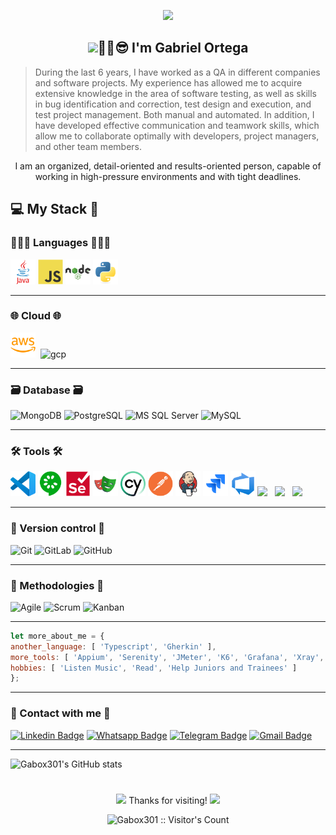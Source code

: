 <p align="center"><img src="https://i.imgur.com/A6bWGFl.gif"/></p>

<h2 align="center"> <img src="https://raw.githubusercontent.com/alexnaiman/alexnaiman/master/resources/welcomeglitch.gif" width="50px" />✌🏻😎 I'm Gabriel Ortega</h2>
  
> During the last 6 years, I have worked as a QA in different companies and software projects. My experience has allowed me to acquire extensive knowledge in the area of software testing, as well as skills in bug identification and correction, test design and execution, and test project management. Both manual and automated. In addition, I have developed effective communication and teamwork skills, which allow me to collaborate optimally with developers, project managers, and other team members.

<p align='center'>
I am an organized, detail-oriented and results-oriented person, capable of working in high-pressure environments and with tight deadlines.
</p>
  
## 💻 My Stack 📱

### 👨🏻‍💻 Languages 👨🏻‍💻
<div>
  <img src="https://github.com/devicons/devicon/blob/master/icons/java/java-original-wordmark.svg" title="Java" alt="Java" width="40" height="40"/>
  <img src="https://github.com/devicons/devicon/blob/master/icons/javascript/javascript-original.svg" title="JavaScript" alt="JavaScript" width="40" height="40"/>
  <img src="https://github.com/devicons/devicon/blob/master/icons/nodejs/nodejs-original-wordmark.svg" title="NodeJS" alt="NodeJS" width="40" height="40"/>
  <img src="https://github.com/devicons/devicon/blob/master/icons/python/python-original.svg" title="Python" **alt="Python" width="40" height="40"/>
</div>

---

### 🌐 Cloud 🌐
<div>
  <img src="https://github.com/devicons/devicon/blob/master/icons/amazonwebservices/amazonwebservices-plain-wordmark.svg" title="AWS" alt="AWS" width="40" height="40"/>&nbsp;
  <img src="https://www.vectorlogo.zone/logos/google_cloud/google_cloud-icon.svg" title="Google-Cloud" alt="gcp" width="40" height="40"/>
</div>

---

### 🗃️ Database 🗃️
![MongoDB](https://img.shields.io/badge/-MongoDB-black?style=flat-square&logo=mongodb)
![PostgreSQL](https://img.shields.io/badge/-PostgreSQL-336791?style=flat&logo=postgresql)
![MS SQL Server](http://img.shields.io/badge/-MS%20SQL%20Server-CC2927?style=flat-square&logo=microsoft-sql-server&logoColor=ffffff)
![MySQL](https://img.shields.io/badge/-MySQL-F29111?style=flat&logo=mysql&logoColor=FFFFFF)

---

### 🛠️ Tools 🛠️
<div>
  <img src="https://github.com/devicons/devicon/blob/master/icons/vscode/vscode-original.svg" title="Git" **alt="Git" width="40" height="40"/>
  <img src="https://github.com/devicons/devicon/blob/master/icons/cucumber/cucumber-plain.svg" title="Cucumber" **alt="Cucumber" width="40" height="40"/>
  <img src="https://github.com/devicons/devicon/blob/master/icons/selenium/selenium-original.svg" title="Selenium" **alt="Selenium" width="40" height="40"/>
  <img src="https://github.com/devicons/devicon/blob/master/icons/playwright/playwright-original.svg" title="Playwright" **alt="Playwright" width="40" height="40"/>
  <img src="https://github.com/devicons/devicon/blob/master/icons/cypressio/cypressio-original.svg" title="CypressIO" **alt="CypressIO" width="40" height="40"/>
  <img src="https://github.com/devicons/devicon/blob/master/icons/postman/postman-original.svg" title="Postman" **alt="Postman" width="40" height="40"/>
  <img src="https://github.com/devicons/devicon/blob/master/icons/jenkins/jenkins-original.svg" title="Jenkins" **alt="Jenkins" width="40" height="40"/>
  <img src="https://github.com/devicons/devicon/blob/master/icons/jira/jira-original.svg" title="Jira" **alt="Jira" width="40" height="40"/>
  <img src="https://github.com/devicons/devicon/blob/master/icons/azuredevops/azuredevops-original.svg" title="Azure DevOps" **alt="Azure DevOps" width="40" height="40"/>
  <img src="https://img.shields.io/badge/Jest-C21325?style=for-the-badge&logo=jest&logoColor=white" />&nbsp;&nbsp;
  <img src="https://img.shields.io/badge/Swagger-85EA2D?style=for-the-badge&logo=Swagger&logoColor=white" />&nbsp;&nbsp;
  <img src="https://img.shields.io/badge/eslint-3A33D1?style=for-the-badge&logo=eslint&logoColor=white" />&nbsp;&nbsp;
</div>

---

### 🔀 Version control 🔀
![Git](https://img.shields.io/badge/-Git-%23F05032?style=flat-square&logo=git&logoColor=%23ffffff)
![GitLab](https://img.shields.io/badge/-GitLab-FCA121?style=flat-square&logo=gitlab)
![GitHub](https://img.shields.io/badge/-GitHub-181717?style=flat-square&logo=github)

---

### 🎯 Methodologies 🎯
![Agile](https://img.shields.io/badge/Agile-blue?style=flat&logo=Agile&logoColor=white)
![Scrum](https://img.shields.io/badge/Scrum-green?style=flat&logo=Scrum&logoColor=white)
![Kanban](https://img.shields.io/badge/Kanban-red?style=flat&logo=Kanban&logoColor=white)

---

```javascript
let more_about_me = {
another_language: [ 'Typescript', 'Gherkin' ],
more_tools: [ 'Appium', 'Serenity', 'JMeter', 'K6', 'Grafana', 'Xray', 'Allure', 'REST Assured' ],
hobbies: [ 'Listen Music', 'Read', 'Help Juniors and Trainees' ]
};
```

---

### 📨 Contact with me 📨
[![Linkedin Badge](https://img.shields.io/badge/-LinkedIn-blue?style=flat-square&logo=Linkedin&logoColor=white&link=https://www.linkedin.com/in/gabo301/)](https://www.linkedin.com/in/gabo301/)
[![Whatsapp Badge](https://img.shields.io/badge/-Whatsapp-4CA143?style=flat-square&labelColor=4CA143&logo=whatsapp&logoColor=white&link=https://api.whatsapp.com/send?phone=5491165209951)](https://api.whatsapp.com/send?phone=5491165209951)
[![Telegram Badge](https://img.shields.io/badge/-Telegram-1ca0f1?style=flat-square&labelColor=1ca0f1&logo=telegram&logoColor=white&link=https://t.me/Gabo_Ashwin)](https://t.me/Gabo_Ashwin)
[![Gmail Badge](https://img.shields.io/badge/-Gmail-c14438?style=flat-square&logo=Gmail&logoColor=white&link=mailto:gabotest301@gmail.com)](mailto:gabotest301@gmail.com)

---

![Gabox301's GitHub stats](https://github-readme-stats.vercel.app/api?username=Gabox301&count_private=true&include_all_commits=true&show_icons=true&theme=chartreuse-dark)

#

<p align="center"> <img src="https://github.com/TheDudeThatCode/TheDudeThatCode/blob/master/Assets/Hi.gif" width="30px"> Thanks for visiting!&nbsp;<img src="https://github.com/TheDudeThatCode/TheDudeThatCode/blob/master/Assets/Earth.gif" width="30px">
  
<p align="center"><img src="https://profile-counter.glitch.me/{Gabox301}/count.svg" alt="Gabox301 :: Visitor's Count" /></p>
